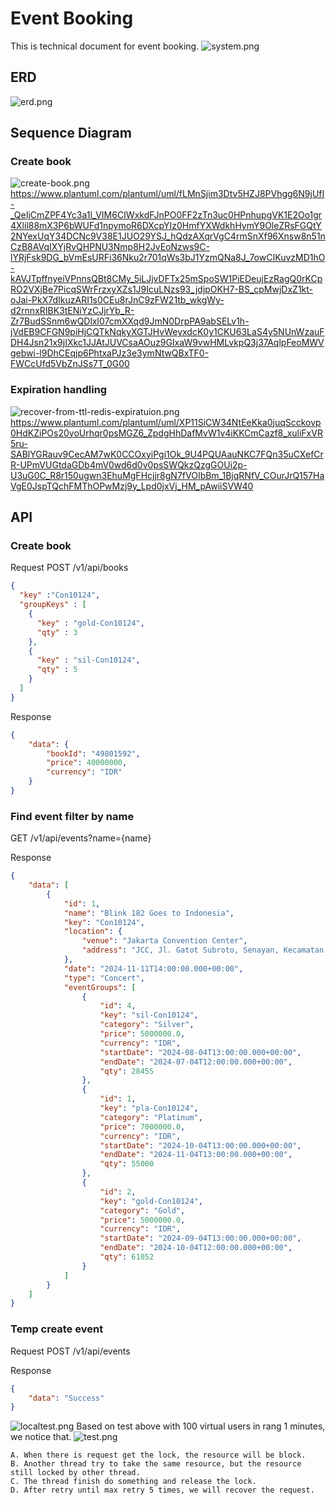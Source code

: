 # Event Booking
This is technical document for event booking. 
![system.png](doc%2Fsystem.png)
## ERD
![erd.png](doc%2Ferd.png)

## Sequence Diagram
### Create book
![create-book.png](doc%2Fcreate-book.png)
https://www.plantuml.com/plantuml/uml/fLMnSjim3Dtv5HZJ8PVhgg6N9jUfI-_QeIjCmZPF4Yc3a1l_VIM6CIWxkdFJnPO0FF2zTn3uc0HPnhupgVK1E2Oo1gr4Xlil88mX3P6bWUFd1npymoR6DXcpYIz0HmfYXWdkhHymY9OleZRsFGQtY2NYexUqY34DCNc9V38E1JUO29YSJ_hQdzAXqrVgC4rmSnXf96Xnsw8n51nCzB8AVqIXYjRvQHPNU3Nmp8H2JvEoNzws9C-lYRjFsk9DG_bVmEsURFi36Nku2r701qWs3bJ1YzmQNa8J_7owCIKuvzMD1hO-kAVJTpffnyeiVPnnsQBt8CMy_5iLJjvDFTx25mSpoSW1PiEDeujEzRagQ0rKCpRO2VXjBe7PicqSWrFrzxyXZs1J9IcuLNzs93_jdjpOKH7-BS_cpMwjDxZ1kt-oJai-PkX7dIkuzARI1s0CEu8rJnC9zFW21tb_wkgWy-d2rnnxRIBK3tENiYzCJjrYb_R-Zr7BudSSnm6wQDlxl07cmXXqd9JmN0DrpPA9abSELv1h-jVdEB9CFGN9piHjCQTkNqkyXGTJHvWeyxdcK0y1CKU63LaS4y5NUnWzauFDH4Jsn21x9jIXkc1JJAtJUVCsaAOuz9GIxaW9vwHMLvkpQ3j37AqlpFeoMWVgebwi-l9DhCEqjp6PhtxaPJz3e3ymNtwQBxTF0-FWCcUfd5VbZnJSs7T_0G00

### Expiration handling
![recover-from-ttl-redis-expiratuion.png](doc%2Frecover-from-ttl-redis-expiratuion.png)
https://www.plantuml.com/plantuml/uml/XP11SiCW34NtEeKka0juqScckovp0HdKZiPOs20yoUrhqr0psMGZ6_ZpdgHhDafMvW1v4iKKCmCazf8_xuliFxVR5ru-SABlYGRauv9CecAM7wK0CCOxyiPgi1Ok_9U4PQUAauNKC7FQn35uCXefCrR-UPmVUGtdaGDb4mV0wd6d0v0psSWQkzQzgGOUi2p-U3uG0C_R8r150ugwn3EhuMgFHcjjr8gN7fVOIbBm_1BjqRNfV_COurJrQ157HaVgE0JspTQchFMThOPwMzj9y_Lpd0jxVj_HM_pAwiiSVW40

## API 
### Create book
Request
POST /v1/api/books
```json
{
  "key" :"Con10124",
  "groupKeys" : [
    {
      "key" : "gold-Con10124",
      "qty" : 3
    },
    {
      "key" : "sil-Con10124",
      "qty" : 5
    }
  ]
}
```

Response
```json
{
    "data": {
        "bookId": "49801592",
        "price": 40000000,
        "currency": "IDR"
    }
}
```
### Find event filter by name

GET /v1/api/events?name={name}

Response
```json
{
    "data": [
        {
            "id": 1,
            "name": "Blink 182 Goes to Indonesia",
            "key": "Con10124",
            "location": {
                "venue": "Jakarta Convention Center",
                "address": "JCC, Jl. Gatot Subroto, Senayan, Kecamatan Tanah Abang, Kota Jakarta Pusat, Daerah Khusus Ibukota Jakarta 10270"
            },
            "date": "2024-11-11T14:00:00.000+00:00",
            "type": "Concert",
            "eventGroups": [
                {
                    "id": 4,
                    "key": "sil-Con10124",
                    "category": "Silver",
                    "price": 5000000.0,
                    "currency": "IDR",
                    "startDate": "2024-08-04T13:00:00.000+00:00",
                    "endDate": "2024-07-04T12:00:00.000+00:00",
                    "qty": 28455
                },
                {
                    "id": 1,
                    "key": "pla-Con10124",
                    "category": "Platinum",
                    "price": 7000000.0,
                    "currency": "IDR",
                    "startDate": "2024-10-04T13:00:00.000+00:00",
                    "endDate": "2024-11-04T13:00:00.000+00:00",
                    "qty": 55000
                },
                {
                    "id": 2,
                    "key": "gold-Con10124",
                    "category": "Gold",
                    "price": 5000000.0,
                    "currency": "IDR",
                    "startDate": "2024-09-04T13:00:00.000+00:00",
                    "endDate": "2024-10-04T12:00:00.000+00:00",
                    "qty": 61052
                }
            ]
        }
    ]
}
```
### Temp create event
Request
POST /v1/api/events

Response
```json
{
    "data": "Success"
}
```
![localtest.png](doc%2Flocaltest.png)
Based on test above with 100 virtual users in rang 1 minutes, we notice that. 
![test.png](doc%2Ftest.png)

```
A. When there is request get the lock, the resource will be block.
B. Another thread try to take the same resource, but the resource still locked by other thread. 
C. The thread finish do something and release the lock.
D. After retry until max retry 5 times, we will recover the request.
```
